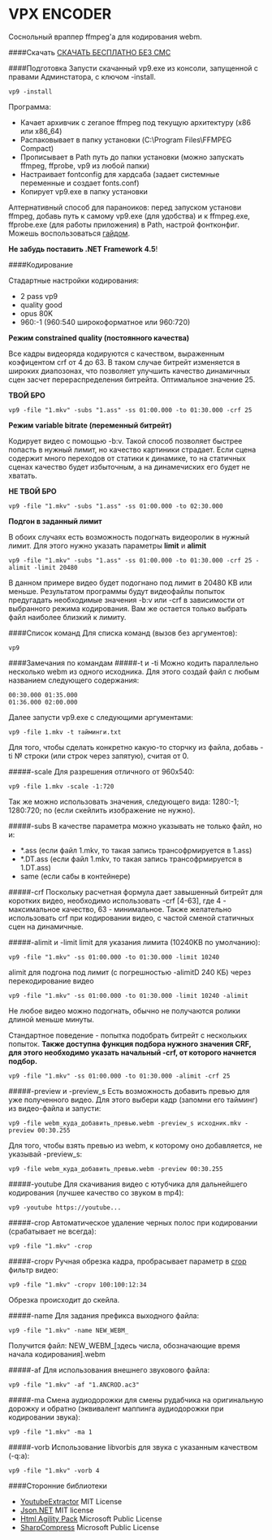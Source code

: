 # VPX ENCODER
Соснольный враппер ffmpeg'a для кодирования webm.

####Скачать
[СКАЧАТЬ БЕСПЛАТНО БЕЗ СМС]

####Подготовка
Запусти скачанный vp9.exe из консоли, запущенной с правами Админстатора, с ключом -install.
```
vp9 -install
```
Программа:
- Качает архивчик с zeranoe ffmpeg под текущую архитектуру (x86 или x86_64)
- Распаковывает в папку установки (C:\Program Files\FFMPEG Compact)
- Прописывает в Path путь до папки установки (можно запускать ffmpeg, ffprobe, vp9 из любой папки)
- Настраивает fontconfig для хардсаба (задает системные переменные и создает fonts.conf)
- Копирует vp9.exe в папку установки

Алтернативный способ для параноиков: перед запуском установи ffmpeg, добавь путь к самому vp9.exe (для удобства) и к ffmpeg.exe, ffprobe.exe (для работы приложения) в Path, настрой фонтконфиг. Можешь воспользоваться [гайдом].

**Не забудь поставить .NET Framework 4.5**!

####Кодирование

Стадартные настройки кодирования:
- 2 pass vp9
- quality good
- opus 80K
- 960:-1 (960:540 широкоформатное или 960:720)

**Режим constrained quality (постоянного качества)**

Все кадры видеоряда кодируются с качеством, выраженным коэфицентом crf от 4 до 63. В таком случае битрейт изменяется в широких диапозонах, что позволяет улучшить качество динамичных сцен засчет перераспределения битрейта. Оптимальное значение 25. 

**ТВОЙ БРО**
```
vp9 -file "1.mkv" -subs "1.ass" -ss 01:00.000 -to 01:30.000 -crf 25
```

**Режим variable bitrate (переменный битрейт)**

Кодирует видео с помощью -b:v. Такой способ позволяет быстрее попасть в нужный лимит, но качество картиники страдает. Если сцена содержит много переходов от статики к динамике, то на статичных сценах качество будет избыточным, а на динамечиских его будет не хватать. 

**НЕ ТВОЙ БРО**
```
vp9 -file "1.mkv" -subs "1.ass" -ss 01:00.000 -to 02:30.000
```

**Подгон в заданный лимит**

В обоих случаях есть возможность подогнать видеоролик в нужный лимит. Для этого нужно указать параметры **limit** и **alimit**
```
vp9 -file "1.mkv" -subs "1.ass" -ss 01:00.000 -to 01:30.000 -crf 25 -alimit -limit 20480
```
В данном примере видео будет подогнано под лимит в 20480 KB или меньше. Результатом программы будут видеофайлы попыток предугадать необходимые значения -b:v или -crf в зависимости от выбранного режима кодирования. Вам же остается только выбрать файл наиболее близкий к лимиту.

####Список команд
Для списка команд (вызов без аргументов):
```
vp9
```

####Замечания по командам
#####-t и -ti
Можно кодить параллельно несколько webm из одного исходника. Для этого создай файл с любым названием следующего содержания:
```
00:30.000 01:35.000
01:36.000 02:00.000
```
Далее запусти vp9.exe с следующими аргументами:
```
vp9 -file 1.mkv -t тайминги.txt
```
Для того, чтобы сделать конкретно какую-то сторчку из файла, добавь -ti № строки (или строк через запятую), считая от 0.

#####-scale
Для разрешения отличного от 960x540:
```
vp9 -file 1.mkv -scale -1:720
```
Так же можно использовать значения, следующего вида: 1280:-1; 1280:720; no (если скейлить изображение не нужно).

#####-subs
В качестве параметра можно указывать не только файл, но и:
- *.ass (если файл 1.mkv, то такая запись трансофрмируется в 1.ass)
- *.DT.ass (если файл 1.mkv, то такая запись трансофрмируется в 1.DT.ass)
- same (если сабы в контейнере)

#####-crf
Поскольку расчетная формула дает завышенный битрейт для коротких видео, необходимо использовать -crf [4-63], где 4 - максимальное качество, 63 - минимальное. Также желательно использовать crf при кодировании видео, с частой сменой статичных сцен на динамичные.

#####-alimit и -limit
limit для указания лимита (10240KB по умолчанию):
```
vp9 -file "1.mkv" -ss 01:00.000 -to 01:30.000 -limit 10240
```
alimit для подгона под лимит (с погрешностью -alimitD 240 КБ) через перекодирование видео
```
vp9 -file "1.mkv" -ss 01:00.000 -to 01:30.000 -limit 10240 -alimit
```
Не любое видео можно подогнать, обычно не получаются ролики длиной меньше минуты.

Стандартное поведение - попытка подобрать битрейт с нескольких попыток.
**Также доступна функция подбора нужного значения CRF, для этого необходимо указать начальный -crf, от которого начнется подбор.**

```
vp9 -file "1.mkv" -ss 01:00.000 -to 01:30.000 -alimit -crf 25
```

#####-preview и -preview_s
Есть возможность добавить превью для уже полученного видео. Для этого выбери кадр (запомни его тайминг) из видео-файла и запусти:
```
vp9 -file webm_куда_добавить_превью.webm -preview_s исходник.mkv -preview 00:30.255
```
Для того, чтобы взять превью из webm, к которому оно добавляется, не указывай -preview_s:
```
vp9 -file webm_куда_добавить_превью.webm -preview 00:30.255
```

#####-youtube
Для скачивания видео c ютубчика для дальнейшего кодирования (лучшее качество со звуком в mp4):
```
vp9 -youtube https://youtube...
```

#####-crop
Автоматическое удаление черных полос при кодировании (срабатывает не всегда):
```
vp9 -file "1.mkv" -crop
```

#####-cropv
Ручная обрезка кадра, пробрасывает параметр в [crop] фильтр видео:
```
vp9 -file "1.mkv" -cropv 100:100:12:34
```
Обрезка происходит до скейла.

#####-name
Для задания префикса выходного файла:
```
vp9 -file "1.mkv" -name NEW_WEBM_
```
Получится файл: NEW_WEBM_[здесь числа, обозначающие время начала кодирования].webm

#####-af
Для использования внешнего звукового файла:
```
vp9 -file "1.mkv" -af "1.ANCROD.ac3"
```

#####-ma
Смена аудиодорожки для смены рудабчика на оригинальную дорожку и обратно (эквивалент маппинга аудиодорожки при кодировании звука):
```
vp9 -file "1.mkv" -ma 1
```

#####-vorb
Использование libvorbis для звука с указанным качеством (-q:a):
```
vp9 -file "1.mkv" -vorb 4
```

####Сторонние библиотеки
- [YoutubeExtractor] MIT License
- [Json.NET] MIT license
- [Html Agility Pack] Microsoft Public License
- [SharpCompress] Microsoft Public License

[СКАЧАТЬ БЕСПЛАТНО БЕЗ СМС]:https://github.com/CherryPerry/ffmpeg-vp9-wrap/releases
[гайдом]:https://github.com/pituz/webm-thread/wiki/installing-ffmpeg-on-windows
[YoutubeExtractor]:https://github.com/flagbug/YoutubeExtractor
[Json.NET]:http://www.newtonsoft.com/json
[Html Agility Pack]:https://htmlagilitypack.codeplex.com/
[SharpCompress]:https://sharpcompress.codeplex.com/
[crop]:https://ffmpeg.org/ffmpeg-filters.html#crop
